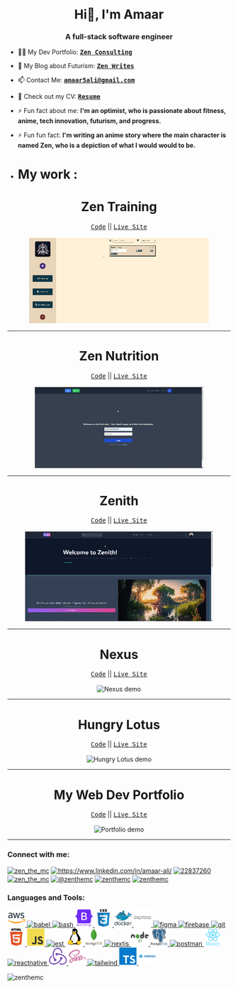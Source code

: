 <h1 align="center">Hi👋, I'm Amaar</h1>
<h3 align="center">A full-stack software engineer</h3>

- 👨‍💻 My Dev Portfolio: <kbd><strong>[Zen Consulting](https://zensconsulting.netlify.app/)</strong></kbd>

- 📝 My Blog about Futurism: <kbd><strong>[Zen Writes](https://medium.com/@ZenTheMC/)</strong></kbd>

- 📫 Contact Me: <kbd><strong>**amaar5ali@gmail.com**</strong></kbd>

- 📄 Check out my CV: <kbd><strong>[Resume](https://drive.google.com/file/d/1sWqRmObnnNJNXQ7MoMhZOnCK2HZShdDn/view?usp=sharing)</strong></kbd>

- ⚡ Fun fact about me: **I'm an optimist, who is passionate about fitness, anime, tech innovation, futurism, and progress.**

- ⚡ Fun fun fact: **I'm writing an anime story where the main character is named Zen, who is a depiction of what I would would to be.**

- <h1><strong>My work :</strong></h1>

<h1 align="center">
Zen Training
</h1>
<div align="center">
<kbd><a href=https://github.com/ZenTheMC/Zen-Training>Code</a></kbd>
 || 
<kbd><a href=https://js-react-hypertrophy-app.web.app>Live Site</a></kbd>
</div>
<br />
<div align="center">
  <img src="Zen Training vid.gif" alt="Zen Training demo">
</div>
<hr />

<h1 align="center">
Zen Nutrition
</h1>
<div align="center">
<kbd><a href=https://github.com/ZenTheMC/Zen-Nutrition>Code</a></kbd>
 || 
<kbd><a href=https://zen-nutrition.vercel.app>Live Site</a></kbd>
</div>
<br />
<div align="center">
  <img src="Zen Nutrition vid.gif" alt="Zen Nutrition demo">
</div>
<hr />

<h1 align="center">
Zenith
</h1>
<div align="center">
<kbd><a href=https://github.com/ZenTheMC/Zenith>Code</a></kbd>
 || 
<kbd><a href=https://zenith-ug18.onrender.com>Live Site</a></kbd>
</div>
<br />
<div align="center">
  <img src="Zenith vid.gif" alt="Zenith demo">
</div>
<hr />

<h1 align="center">
Nexus
</h1>
<div align="center">
<kbd><a href=https://github.com/ZenTheMC/Nexus>Code</a></kbd>
 || 
<kbd><a href=https://nexus-zen.vercel.app>Live Site</a></kbd>
</div>
<br />
<div align="center">
  <img src="Nexus vid.gif" alt="Nexus demo">
</div>
<hr />

<h1 align="center">
Hungry Lotus
</h1>
<div align="center">
<kbd><a href=https://github.com/ZenTheMC/Hungry-Lotus>Code</a></kbd>
 || 
<kbd><a href=https://hungry-lotus.vercel.app>Live Site</a></kbd>
</div>
<br />
<div align="center">
  <img src="Hungry Lotus vid.gif" alt="Hungry Lotus demo">
</div>
<hr />

<h1 align="center">
My Web Dev Portfolio
</h1>
<div align="center">
<kbd><a href=https://github.com/ZenTheMC/Portfolio>Code</a></kbd>
 || 
<kbd><a href=https://zensconsulting.netlify.app>Live Site</a></kbd>
</div>
<br />
<div align="center">
  <img src="Portfolio vid.gif" alt="Portfolio demo">
</div>
<hr />

<h3 align="left">Connect with me:</h3>
<p align="left">
<a href="https://twitter.com/zen_the_mc" target="blank"><img align="center" src="https://raw.githubusercontent.com/rahuldkjain/github-profile-readme-generator/master/src/images/icons/Social/twitter.svg" alt="zen_the_mc" height="30" width="40" /></a>
<a href="https://linkedin.com/in/https://www.linkedin.com/in/amaar-ali/" target="blank"><img align="center" src="https://raw.githubusercontent.com/rahuldkjain/github-profile-readme-generator/master/src/images/icons/Social/linked-in-alt.svg" alt="https://www.linkedin.com/in/amaar-ali/" height="30" width="40" /></a>
<a href="https://stackoverflow.com/users/22837260" target="blank"><img align="center" src="https://raw.githubusercontent.com/rahuldkjain/github-profile-readme-generator/master/src/images/icons/Social/stack-overflow.svg" alt="22837260" height="30" width="40" /></a>
<a href="https://instagram.com/zen_the_mc" target="blank"><img align="center" src="https://raw.githubusercontent.com/rahuldkjain/github-profile-readme-generator/master/src/images/icons/Social/instagram.svg" alt="zen_the_mc" height="30" width="40" /></a>
<a href="https://medium.com/@zenthemc" target="blank"><img align="center" src="https://raw.githubusercontent.com/rahuldkjain/github-profile-readme-generator/master/src/images/icons/Social/medium.svg" alt="@zenthemc" height="30" width="40" /></a>
<a href="https://www.youtube.com/c/zenthemc" target="blank"><img align="center" src="https://raw.githubusercontent.com/rahuldkjain/github-profile-readme-generator/master/src/images/icons/Social/youtube.svg" alt="zenthemc" height="30" width="40" /></a>
<a href="https://discord.gg/zenthemc" target="blank"><img align="center" src="https://raw.githubusercontent.com/rahuldkjain/github-profile-readme-generator/master/src/images/icons/Social/discord.svg" alt="zenthemc" height="30" width="40" /></a>
</p>

<h3 align="left">Languages and Tools:</h3>
<p align="left"> <a href="https://aws.amazon.com" target="_blank" rel="noreferrer"> <img src="https://raw.githubusercontent.com/devicons/devicon/master/icons/amazonwebservices/amazonwebservices-original-wordmark.svg" alt="aws" width="40" height="40"/> </a> <a href="https://babeljs.io/" target="_blank" rel="noreferrer"> <img src="https://www.vectorlogo.zone/logos/babeljs/babeljs-icon.svg" alt="babel" width="40" height="40"/> </a> <a href="https://www.gnu.org/software/bash/" target="_blank" rel="noreferrer"> <img src="https://www.vectorlogo.zone/logos/gnu_bash/gnu_bash-icon.svg" alt="bash" width="40" height="40"/> </a> <a href="https://getbootstrap.com" target="_blank" rel="noreferrer"> <img src="https://raw.githubusercontent.com/devicons/devicon/master/icons/bootstrap/bootstrap-plain-wordmark.svg" alt="bootstrap" width="40" height="40"/> </a> <a href="https://www.w3schools.com/css/" target="_blank" rel="noreferrer"> <img src="https://raw.githubusercontent.com/devicons/devicon/master/icons/css3/css3-original-wordmark.svg" alt="css3" width="40" height="40"/> </a> <a href="https://www.docker.com/" target="_blank" rel="noreferrer"> <img src="https://raw.githubusercontent.com/devicons/devicon/master/icons/docker/docker-original-wordmark.svg" alt="docker" width="40" height="40"/> </a> <a href="https://expressjs.com" target="_blank" rel="noreferrer"> <img src="https://raw.githubusercontent.com/devicons/devicon/master/icons/express/express-original-wordmark.svg" alt="express" width="40" height="40"/> </a> <a href="https://www.figma.com/" target="_blank" rel="noreferrer"> <img src="https://www.vectorlogo.zone/logos/figma/figma-icon.svg" alt="figma" width="40" height="40"/> </a> <a href="https://firebase.google.com/" target="_blank" rel="noreferrer"> <img src="https://www.vectorlogo.zone/logos/firebase/firebase-icon.svg" alt="firebase" width="40" height="40"/> </a> <a href="https://git-scm.com/" target="_blank" rel="noreferrer"> <img src="https://www.vectorlogo.zone/logos/git-scm/git-scm-icon.svg" alt="git" width="40" height="40"/> </a> <a href="https://www.w3.org/html/" target="_blank" rel="noreferrer"> <img src="https://raw.githubusercontent.com/devicons/devicon/master/icons/html5/html5-original-wordmark.svg" alt="html5" width="40" height="40"/> </a> <a href="https://developer.mozilla.org/en-US/docs/Web/JavaScript" target="_blank" rel="noreferrer"> <img src="https://raw.githubusercontent.com/devicons/devicon/master/icons/javascript/javascript-original.svg" alt="javascript" width="40" height="40"/> </a> <a href="https://jestjs.io" target="_blank" rel="noreferrer"> <img src="https://www.vectorlogo.zone/logos/jestjsio/jestjsio-icon.svg" alt="jest" width="40" height="40"/> </a> <a href="https://www.linux.org/" target="_blank" rel="noreferrer"> <img src="https://raw.githubusercontent.com/devicons/devicon/master/icons/linux/linux-original.svg" alt="linux" width="40" height="40"/> </a> <a href="https://www.mongodb.com/" target="_blank" rel="noreferrer"> <img src="https://raw.githubusercontent.com/devicons/devicon/master/icons/mongodb/mongodb-original-wordmark.svg" alt="mongodb" width="40" height="40"/> </a> <a href="https://nextjs.org/" target="_blank" rel="noreferrer"> <img src="https://cdn.worldvectorlogo.com/logos/nextjs-2.svg" alt="nextjs" width="40" height="40"/> </a> <a href="https://nodejs.org" target="_blank" rel="noreferrer"> <img src="https://raw.githubusercontent.com/devicons/devicon/master/icons/nodejs/nodejs-original-wordmark.svg" alt="nodejs" width="40" height="40"/> </a> <a href="https://www.postgresql.org" target="_blank" rel="noreferrer"> <img src="https://raw.githubusercontent.com/devicons/devicon/master/icons/postgresql/postgresql-original-wordmark.svg" alt="postgresql" width="40" height="40"/> </a> <a href="https://postman.com" target="_blank" rel="noreferrer"> <img src="https://www.vectorlogo.zone/logos/getpostman/getpostman-icon.svg" alt="postman" width="40" height="40"/> </a> <a href="https://reactjs.org/" target="_blank" rel="noreferrer"> <img src="https://raw.githubusercontent.com/devicons/devicon/master/icons/react/react-original-wordmark.svg" alt="react" width="40" height="40"/> </a> <a href="https://reactnative.dev/" target="_blank" rel="noreferrer"> <img src="https://reactnative.dev/img/header_logo.svg" alt="reactnative" width="40" height="40"/> </a> <a href="https://redux.js.org" target="_blank" rel="noreferrer"> <img src="https://raw.githubusercontent.com/devicons/devicon/master/icons/redux/redux-original.svg" alt="redux" width="40" height="40"/> </a> <a href="https://sass-lang.com" target="_blank" rel="noreferrer"> <img src="https://raw.githubusercontent.com/devicons/devicon/master/icons/sass/sass-original.svg" alt="sass" width="40" height="40"/> </a> <a href="https://tailwindcss.com/" target="_blank" rel="noreferrer"> <img src="https://www.vectorlogo.zone/logos/tailwindcss/tailwindcss-icon.svg" alt="tailwind" width="40" height="40"/> </a> <a href="https://www.typescriptlang.org/" target="_blank" rel="noreferrer"> <img src="https://raw.githubusercontent.com/devicons/devicon/master/icons/typescript/typescript-original.svg" alt="typescript" width="40" height="40"/> </a> <a href="https://webpack.js.org" target="_blank" rel="noreferrer"> <img src="https://raw.githubusercontent.com/devicons/devicon/d00d0969292a6569d45b06d3f350f463a0107b0d/icons/webpack/webpack-original-wordmark.svg" alt="webpack" width="40" height="40"/> </a> </p>

<p><img align="center" src="https://github-readme-streak-stats.herokuapp.com/?user=zenthemc&" alt="zenthemc" /></p>

